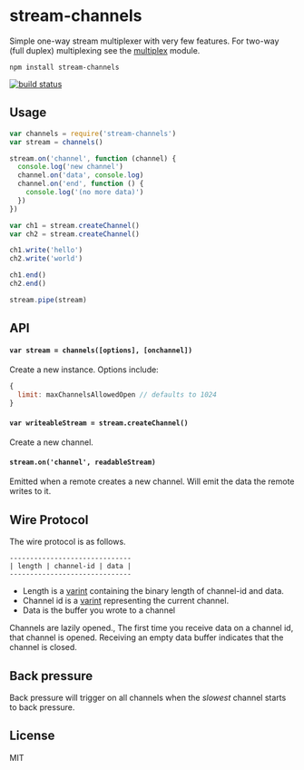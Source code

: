 # stream-channels

Simple one-way stream multiplexer with very few features.
For two-way (full duplex) multiplexing see the [multiplex](https:/github.com/maxogden/multiplex) module.

```
npm install stream-channels
```

[![build status](http://img.shields.io/travis/mafintosh/stream-channels.svg?style=flat)](http://travis-ci.org/mafintosh/stream-channels)

## Usage

``` js
var channels = require('stream-channels')
var stream = channels()

stream.on('channel', function (channel) {
  console.log('new channel')
  channel.on('data', console.log)
  channel.on('end', function () {
    console.log('(no more data)')
  })
})

var ch1 = stream.createChannel()
var ch2 = stream.createChannel()

ch1.write('hello')
ch2.write('world')

ch1.end()
ch2.end()

stream.pipe(stream)
```

## API

#### `var stream = channels([options], [onchannel])`

Create a new instance. Options include:

``` js
{
  limit: maxChannelsAllowedOpen // defaults to 1024
}
```

#### `var writeableStream = stream.createChannel()`

Create a new channel.

#### `stream.on('channel', readableStream)`

Emitted when a remote creates a new channel. Will emit the data the remote writes to it.

## Wire Protocol

The wire protocol is as follows.

```
------------------------------
| length | channel-id | data |
------------------------------
```

* Length is a [varint](https://github.com/chrisdickinson/varint) containing the binary length of channel-id and data.
* Channel id is a [varint](https://github.com/chrisdickinson/varint) representing the current channel.
* Data is the buffer you wrote to a channel

Channels are lazily opened., The first time you receive data on a channel id, that channel is opened.
Receiving an empty data buffer indicates that the channel is closed.

## Back pressure

Back pressure will trigger on all channels when the *slowest* channel starts to back pressure.

## License

MIT
